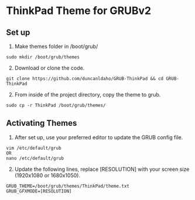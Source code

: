 # ThinkPad Theme for GRUBv2

## Set up

1. Make themes folder in /boot/grub/
```
sudo mkdir /boot/grub/themes
```
2. Download or clone the code.
```
git clone https://github.com/duncanldaho/GRUB-ThinkPad && cd GRUB-ThinkPad
```
2. From inside of the project directory, copy the theme to grub.
```
sudo cp -r ThinkPad /boot/grub/themes/
```
## Activating Themes

1. After set up, use your preferred editor to update the GRUB config file.
```
vim /etc/default/grub
OR
nano /etc/default/grub
```
2. Update the following lines, replace [RESOLUTION] with your screen size
   (1920x1080 or 1680x1050).
```
GRUB_THEME=/boot/grub/themes/ThinkPad/theme.txt
GRUB_GFXMODE=[RESOLUTION]
```
